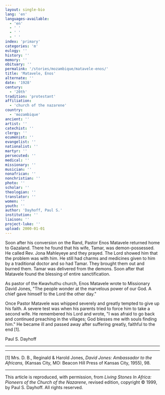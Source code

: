 ```yaml
---
layout: single-bio
lang: 'en'
languages-available:
  - 'en'
  - ' '
  - ' '
  - ' '
index: 'primary'
categories: 'm'
eulogy: ''
history: ''
memory: ''
obituary: ''
permalink: '/stories/mozambique/matavele-enos/'
title: 'Matavele, Enos'
alternate: ''
date: '1928'
century:
  - '20th'
tradition: 'protestant'
affiliation:
  - 'church of the nazarene'
country:
  - 'mozambique'
ancient: ''
artist: ''
catechist: ''
clergy: ''
ecumenist: ''
evangelist: ''
nationalist: ''
martyr: ''
persecuted: ''
medical: ''
missionary: ''
musician: ''
nonafrican: ''
nonchristian: ''
photo: ''
scholar: ''
theologian: ''
translator: ''
women: ''
youth: ''
author: 'Dayhoff, Paul S.'
institution: ''
liaison: ''
project-luke: ''
upload: 2000-01-01
---
```



Soon after his conversion on the Rand, Pastor Enos Matavele returned home to Gazaland. There he found that his wife, Tamar, was demon-possessed. He called Rev. Jona Mahleyeye and they prayed. The Lord showed him that the problem was with him. He still had charms and medicines given to him by a traditional doctor and so had Tamar. They brought them out and burned them. Tamar was delivered from the demons. Soon after that Matavele found the blessing of entire sanctification.

As pastor of the Kwavhuthu church, Enos Matavele wrote to Missionary David Jones, "The people wonder at the marvelous power of our God. A chief gave himself to the Lord the other day."

Once Pastor Matavele was whipped severely and greatly tempted to give up his faith. A severe test was when his parents tried to force him to take a second wife. He remembered his Lord and wrote, "I was afraid to go back and continued preaching in the villages; God blesses me with souls finding him." He became ill and passed away after suffering greatly, faithful to the end [1].

Paul S. Dayhoff

---

_____________________________

[1] Mrs. D. B., Reginald & Harold Jones,  *David Jones: Ambassador to the Africans,* (Kansas City, MO: Beacon Hill Press of Kansas City, 1955), 98.

---

This article is reproduced, with permission, from *Living Stones In Africa: Pioneers of the Church of the Nazarene*, revised edition, copyright &copy; 1999, by Paul S. Dayhoff.  All rights reserved.